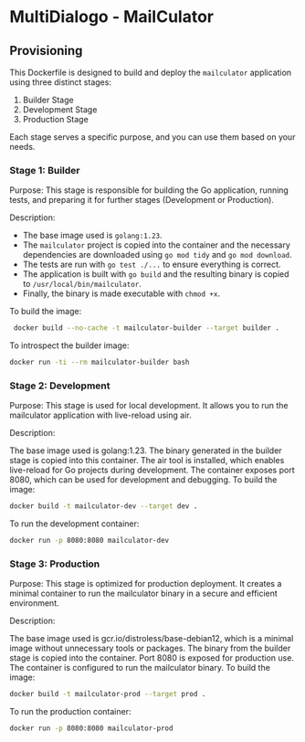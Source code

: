 
# MultiDialogo - MailCulator

## Provisioning

This Dockerfile is designed to build and deploy the `mailculator` application using three distinct stages:
1. Builder Stage
2. Development Stage
3. Production Stage

Each stage serves a specific purpose, and you can use them based on your needs.

### Stage 1: Builder

Purpose:
This stage is responsible for building the Go application, running tests, and preparing it for further stages (Development or Production).

Description:
- The base image used is `golang:1.23`.
- The `mailculator` project is copied into the container and the necessary dependencies are downloaded using `go mod tidy` and `go mod download`.
- The tests are run with `go test ./...` to ensure everything is correct.
- The application is built with `go build` and the resulting binary is copied to `/usr/local/bin/mailculator`.
- Finally, the binary is made executable with `chmod +x`.

To build the image:
```bash
 docker build --no-cache -t mailculator-builder --target builder .
 ```

To introspect the builder image:

```bash
docker run -ti --rm mailculator-builder bash
```

### Stage 2: Development

Purpose: This stage is used for local development. It allows you to run the mailculator application with live-reload using air.

Description:

The base image used is golang:1.23.
The binary generated in the builder stage is copied into this container.
The air tool is installed, which enables live-reload for Go projects during development.
The container exposes port 8080, which can be used for development and debugging.
To build the image:
```bash
docker build -t mailculator-dev --target dev .
```

To run the development container:
```bash
docker run -p 8080:8080 mailculator-dev
```

### Stage 3: Production

Purpose: This stage is optimized for production deployment. It creates a minimal container to run the mailculator binary in a secure and efficient environment.

Description:

The base image used is gcr.io/distroless/base-debian12, which is a minimal image without unnecessary tools or packages.
The binary from the builder stage is copied into the container.
Port 8080 is exposed for production use.
The container is configured to run the mailculator binary.
To build the image:
```bash
docker build -t mailculator-prod --target prod .
```

To run the production container:
```bash
docker run -p 8080:8080 mailculator-prod
```
